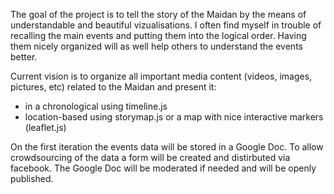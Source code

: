 The goal of the project is to tell the story of the Maidan by the means of understandable
and beautiful vizualisations. I often find myself in trouble of recalling the main events
and putting them into the logical order. Having them nicely organized will as well help others to
understand the events better.

Current vision is to organize all important media content (videos, images, pictures, etc)
related to the Maidan and present it:
* in a chronological using timeline.js
* location-based using storymap.js or a map with nice interactive markers (leaflet.js)

On the first iteration the events data will be stored in a Google Doc.
To allow crowdsourcing of the data a form will be created and distirbuted via facebook.
The Google Doc will be moderated if needed and will be openly published.